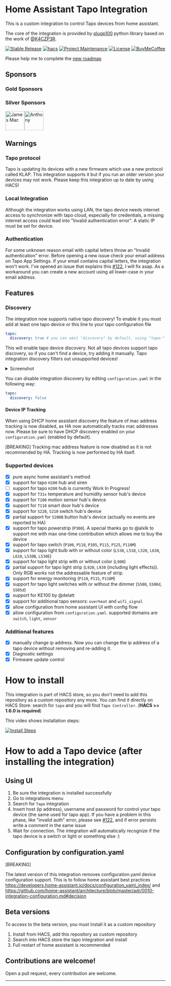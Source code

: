 # Home Assistant Tapo Integration

This is a custom integration to control Tapo devices from home assistant.

The core of the integration is provided by [plugp100](https://github.com/petretiandrea/plugp100) python library based on the work of [@K4CZP3R](https://github.com/K4CZP3R/tapo-p100-python).

<!-- [![GitHub Release][releases-shield]][releases] -->
<!--- [![GitHub Activity][commits-shield]][commits] -->

<!--- [![pre-commit][pre-commit-shield]][pre-commit] -->
<!--- [![Black][black-shield]][black] -->

[![Stable Release][stable_release]][stable_release]
[![hacs][hacsbadge]][hacs]
[![Project Maintenance][maintenance-shield]][user_profile]
[![License][license-shield]](LICENSE)
[![BuyMeCoffee][buymecoffeebadge]][buymecoffee]

Please help me to complete the [new roadmap](https://github.com/petretiandrea/home-assistant-tapo-p100/discussions/655)

## Sponsors
### Gold Sponsors

<!-- gold --><!-- gold -->

### Silver Sponsors

<!-- silver --><a href="https://github.com/jmd-au"><img src="https:&#x2F;&#x2F;avatars.githubusercontent.com&#x2F;u&#x2F;3538381?u&#x3D;494144f37b23bd452ac754b437df5ea0732a3bc7&amp;v&#x3D;4" width="60px" alt="James Mac" /></a><a href="https://github.com/Rustymage"><img src="https:&#x2F;&#x2F;avatars.githubusercontent.com&#x2F;u&#x2F;19926955?u&#x3D;4856398660c8b585e51aa8e6ce1defb97d0075a4&amp;v&#x3D;4" width="60px" alt="Anthony" /></a><!-- silver -->

## Warnings

### Tapo protocol

Tapo is updating its devices with a new firmware which use a new protocol called KLAP. This integration supports it but if you run an older version your devices may not work. Please keep this integration up to date by using HACS!

### Local Integration

Although the integration works using LAN, the tapo device needs internet access to synchronize with tapo cloud, especially for credentials, a missing internet access could lead into "Invalid authentication error". A static IP must be set for device.

### Authentication

For some unknown reason email with capital letters throw an "Invalid authentication" error. Before opening a new issue check your email address on Tapo App Settings. If your email contains capital letters, the integration won't work. I've opened an issue that explains this [#122](https://github.com/petretiandrea/home-assistant-tapo-p100/issues/122), I will fix asap. As a workaround you can create a new account using all lower-case in your email address.

## Features

### Discovery

The integration now supports native tapo discovery! To enable it you must add at least one tapo device or this line to your tapo configuration file

```yaml
tapo:
  discovery: true # you can omit "discovery" by default, using "tapo:" will enable discovery automatically.
```

This will enable tapo device discovery. Not all tapo devices support tapo discovery, so if you can't find a device, try adding it manually.
Tapo integration discovery filters out unsupported devices!

<details>
  <summary>Screenshot</summary>
  
  ![Discovery](/docs/discovery-devices.png)

</details>

You can disable integration discovery by editing `configuration.yaml` in the following way:

```yaml
tapo:
  discovery: false
```

#### Device IP Tracking

When using DHCP home assistant discovery the feature of mac address tracking is now disabled, as HA now automatically tracks mac addresses now.
Please be sure to have DHCP discovery enabled on your `configuration.yaml` (enabled by default).

[BREAKING] Tracking mac address feature is now disabled as it is not recommended by HA. Tracking is now performed by HA itself.

### Supported devices

- [x] pure async home assistant's method
- [x] support for tapo `H100` hub and siren
- [ ] support for tapo `H200` hub is currently Work In Progress!
- [x] support for `T31x` temperature and humidity sensor hub's device
- [x] support for `T100` motion sensor hub's device
- [x] support for `T110` smart door hub's device
- [x] support for `S220`, `S210` switch hub's device
- [x] partial support for `S200B` button hub's device (actually no events are reported to HA)
- [x] support for tapo powerstrip (`P300`). A special thanks go to @alxlk to support me with max one-time contribution which allows me to buy the device
- [x] support for tapo switch (`P100`, `P110`, `P105`, `P115`, `P125`, `P110M`)
- [x] support for tapo light bulb with or without color (`L530`, `L510`, `L520`, `L630`, `L610`, `L530B`, `L530E`)
- [x] support for tapo light strip with or without color (`L900`)
- [x] partial support for tapo light strip (`L920`, `L930` (including light effects)). Only RGB works not the addressable feature of strip.
- [x] support for energy monitoring (`P110`, `P115`, `P110M`)
- [x] support for tapo light switches with or without the dimmer (`S500`, `S500d`, `S505d`)
- [x] support for KE100 by @delatt
- [x] support for additional tapo sensors: `overheat` and `wifi_signal`
- [x] allow configuration from home assistant UI with config flow
- [x] allow configuration from `configuration.yaml`. supported domains are `switch`, `light`, `sensor`

### Additional features

- [x] manually change ip address. Now you can change the ip address of a tapo device without removing and re-adding it.
- [x] Diagnostic settings 
- [x] Firmware update control

# How to install

This integration is part of HACS store, so you don't need to add this repository as a custom repository any more.
You can find it directly on HACS Store: search for `tapo` and you will find `Tapo Controller`. (**HACS >= 1.6.0 is required**)

This video shows installation steps:

[![Install Steps](http://img.youtube.com/vi/KSYldphgE5A/0.jpg)](https://youtu.be/KSYldphgE5A)

# How to add a Tapo device (after installing the integration)

## Using UI

1. Be sure the integration is installed successfully
2. Go to integrations menu
3. Search for `Tapo` integration
4. Insert host (ip address), username and password for control your tapo device (the same used for tapo app).
   If you have a problem in this phase, like "invalid auth" error, please see [#122](https://github.com/petretiandrea/home-assistant-tapo-p100/issues/122), and if error persists write a comment in the same issue
5. Wait for connection. The integration will automatically recognize if the tapo device is a switch or light or something else :)
<!---->

## Configuration by configuration.yaml

[BREAKING]

The latest version of this integration removes configuration.yaml device configuration support. This
is to follow home assistant best practices https://developers.home-assistant.io/docs/configuration_yaml_index/ and https://github.com/home-assistant/architecture/blob/master/adr/0010-integration-configuration.md#decision

## Beta versions

To access to the beta version, you must install it as a custom repository

1. Install from HACS, add this repository as custom repository
2. Search into HACS store the tapo integration and install
3. Full restart of home assistant is recommended

## Contributions are welcome!

Open a pull request, every contribution are welcome.

---

[integration_blueprint]: https://github.com/custom-components/integration_blueprint
[black]: https://github.com/psf/black
[black-shield]: https://img.shields.io/badge/code%20style-black-000000.svg?style=for-the-badge
[buymecoffee]: https://www.buymeacoffee.com/petretiandrea
[buymecoffeebadge]: https://www.buymeacoffee.com/assets/img/custom_images/yellow_img.png
[commits-shield]: https://img.shields.io/github/commit-activity/y/petretiandrea/tapo.svg?style=for-the-badge
[commits]: https://github.com/petretiandrea/tapo/commits/main
[hacs]: https://github.com/petretiandrea/home-assistant-tapo-p100
[hacsbadge]: https://img.shields.io/badge/HACS-Default-41BDF5.svg
[discord]: https://discord.gg/Qa5fW2R
[discord-shield]: https://img.shields.io/discord/330944238910963714.svg?style=for-the-badge
[exampleimg]: example.png
[forum-shield]: https://img.shields.io/badge/community-forum-brightgreen.svg?style=for-the-badge
[forum]: https://community.home-assistant.io/
[license-shield]: https://img.shields.io/github/license/petretiandrea/home-assistant-tapo-p100.svg
[maintenance-shield]: https://img.shields.io/badge/maintainer-%40petretiandrea-blue.svg
[pre-commit]: https://github.com/pre-commit/pre-commit
[pre-commit-shield]: https://img.shields.io/badge/pre--commit-enabled-brightgreen?style=for-the-badge
[releases-shield]: https://img.shields.io/github/release/petretiandrea/tapo.svg?style=for-the-badge
[releases]: https://github.com/petretiandrea/home-assistant-tapo-p100/releases
[user_profile]: https://github.com/petretiandrea
[stable_release]: https://img.shields.io/github/v/release/petretiandrea/home-assistant-tapo-p100?label=stable&sort=semver
